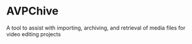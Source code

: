 # AVPChive
A tool to assist with importing, archiving, and retrieval of media files for video editing projects
